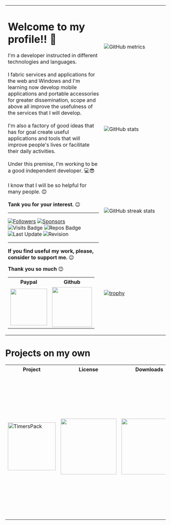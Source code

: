 <table border=0>
<tr>
    <td rowspan=4 valign="top">
        <h1> Welcome to my profile!! 👋</h1>        
        I'm a developer instructed in different technologies and languages. 
        <br/><br/>
        I fabric services and applications for the web and Windows and I'm learning now develop mobile applications and portable accessories for greater dissemination, scope and above all improve the usefulness of the services that I will develop.
        <br/><br/>
        I'm also a factory of good ideas that has for goal create useful applications and tools that will improve people's lives or facilitate their daily activities.
        <br/><br/>
        Under this premise, I'm working to be a good independent developer. 💻😎
        <br/><br/>
        I know that I will be so helpful for many people. 😊
        <br/><br/>
        <b>Tank you for your interest.</b> 😉 
        <hr/>
        <a href="https://github.com/Astorcamon?tab=followers"><img src="https://img.shields.io/github/followers/Astorcamon?label=Followers&style=social" alt="Followers"/></a>
        <a href="https://github.com/sponsors/Astorcamon"><img src="https://img.shields.io/github/sponsors/Astorcamon?label=Sponsors&style=social" alt="Sponsors"/></a>
        <img src="https://badges.pufler.dev/visits/Astorcamon/Astorcamon?style=social" alt="Visits Badge"/>
        <img src="https://badges.pufler.dev/repos/Astorcamon?style=social" alt="Repos Badge"/>
        <img src="https://badges.pufler.dev/updated/Astorcamon/Astorcamon?style=social" alt="Last Update"/>
        <img src="https://img.shields.io/badge/Rev-0.3-FFFFFF?style=social" alt="Revision"/>        
        <hr/>
        
**If you find useful my work, please, consider to support me.** 😉

**Thank you so much** 😊

<Table>
   <th>Paypal</th>
   <th>Github</th>
  <tr>
    <td><a href="https://www.paypal.com/donate?hosted_button_id=P2C76DEXQEEFQ"><img src="https://img.shields.io/badge/Donate-blue?style=flat&logo=paypal" width="115"/></a></td>
    <td><a href="https://github.com/sponsors/Astorcamon"><img src="https://img.shields.io/badge/Sponsor-404040?style=flat&logo=GitHub-Sponsors" width="125"/></a></td>    
  </tr>
</table>
    </td>
    <td width="40%"><img src="https://metrics.lecoq.io/Astorcamon?template=classic&languages=1&licenses=1&reactions=1&languages.limit=8&languages.colors=github&languages.threshold=0%25&licenses.ratio=false&licenses.legal=true&reactions.limit=200&reactions.days=0&reactions.display=absolute&config.timezone=Europe%2FMadrid" alt="GitHub metrics"/></td>    
</tr>
<tr>
    <!--<td><img src="https://github-readme-stats.vercel.app/api?username=Astorcamon&show_icons=true&count_private=true&theme=tokyonight&title_color=e1ba6b&text_color=d8686a&icon_color=e1ba6b&bg_color=00000000" alt="GitHub stats"/></td>-->
    <td><img src="https://github-readme-stats.vercel.app/api?username=Astorcamon&show_icons=true&count_private=true&bg_color=00000000&theme=tokyonight&icon_color=e1ba6b" alt="GitHub stats"/></td>
</tr>
<tr>
    <td><img src="https://github-readme-streak-stats.herokuapp.com/?user=Astorcamon&background=00000000&theme=tokyonight&currStreakLabel=e1ba6b&currStreakNum=e1ba6b" alt="GitHub streak stats"/></td>
    <!--<td><img src="https://github-readme-streak-stats.herokuapp.com/?user=Astorcamon&background=00000000&ring=e1ba6b&sideNums=d8686a&sideLabels=d8686a&currStreakLabel=e1ba6b&currStreakNum=0f80c0&fire=e1ba6b&dates=0f80c0" alt="GitHub streak stats"/></td>-->
</tr>
<tr>
    <td><a href="https://github.com/ryo-ma/github-profile-trophy"><img src="https://github-profile-trophy.vercel.app/?username=Astorcamon&row=1&column=5&no-bg=true&theme=onedark&rank=SECRET,SSS,SS,S,AAA,AA,A,B,C" alt="trophy"/></a>
</tr>

</table>

# Projects on my own

<Table>
    <th>Project</th>
    <th>License</th>
    <th>Downloads</th>
    <th>Stats</th>
  <tr>
    <td><a href="https://github.com/Astorcamon/TimersPack"><img src="https://img.shields.io/badge/TimersPack-private-blue?color=red&labelColor=blue" alt="TimersPack" width=150/></a></td>
    <td><a href="https://github.com/Astorcamon/TimersPack/blob/main/LICENSE"><img src="https://img.shields.io/github/license/Astorcamon/TimersPack" width=175/></a></td>
    <td><a href="https://github.com/Astorcamon/TimersPack"><img src="https://img.shields.io/github/downloads/Astorcamon/Astorcamon/total" width=175/></a></td> 
    <td>
        <a href="https://github.com/Astorcamon?tab=repositories"><img src="https://img.shields.io/github/stars/Astorcamon/TimersPack?style=social" alt="Stars" width=150/></a>
        <br/>
        <a href="https://github.com/Astorcamon/TimersPack/network/members"><img src="https://img.shields.io/github/forks/Astorcamon/TimersPack?style=social" alt="Forks" width=150/></a>
        <br/>
        <a href="https://github.com/Astorcamon/TimersPack/watchers"><img src="https://img.shields.io/github/watchers/Astorcamon/TimersPack?label=Watch&style=social" alt="Watchers" width=150/></a>
   </td>    
  </tr>
</table>
